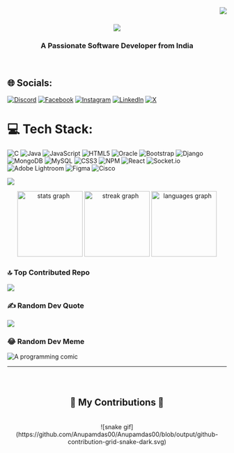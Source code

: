 <img align="right" src="https://visitor-badge.laobi.icu/badge?page_id=Anupamdas00.Anupamdas00" />
 
<h1 align="center">
<img src="https://readme-typing-svg.herokuapp.com/?font=Righteous&size=35&center=true&vCenter=true&width=500&height=70&duration=4000&lines=Hi+There!+👋;+I'm+Anupam+Das!;" />
</h1>
 
<h3 align="center">A Passionate Software Developer from India</h3>
 
<br/>
 
## 🌐 Socials:
[![Discord](https://img.shields.io/badge/Discord-%237289DA.svg?logo=discord&logoColor=white)](https://discord.gg/https://discord.gg/6meqyZaG) [![Facebook](https://img.shields.io/badge/Facebook-%231877F2.svg?logo=Facebook&logoColor=white)](https://facebook.com/Anupamdas00) [![Instagram](https://img.shields.io/badge/Instagram-%23E4405F.svg?logo=Instagram&logoColor=white)](https://instagram.com/Anupamdas00) [![LinkedIn](https://img.shields.io/badge/LinkedIn-%230077B5.svg?logo=linkedin&logoColor=white)](https://www.linkedin.com/in/iamsuvajit07/) [![X](https://img.shields.io/badge/X-black.svg?logo=X&logoColor=white)](https://x.com/SUVAJIT92583048)
 
# 💻 Tech Stack:
![C](https://img.shields.io/badge/c-%2300599C.svg?style=for-the-badge&logo=c&logoColor=white) ![Java](https://img.shields.io/badge/java-%23ED8B00.svg?style=for-the-badge&logo=openjdk&logoColor=white) ![JavaScript](https://img.shields.io/badge/javascript-%23323330.svg?style=for-the-badge&logo=javascript&logoColor=%23F7DF1E) ![HTML5](https://img.shields.io/badge/html5-%23E34F26.svg?style=for-the-badge&logo=html5&logoColor=white) ![Oracle](https://img.shields.io/badge/Oracle-F80000?style=for-the-badge&logo=oracle&logoColor=white) ![Bootstrap](https://img.shields.io/badge/bootstrap-%238511FA.svg?style=for-the-badge&logo=bootstrap&logoColor=white) ![Django](https://img.shields.io/badge/django-%23092E20.svg?style=for-the-badge&logo=django&logoColor=white) ![MongoDB](https://img.shields.io/badge/MongoDB-%234ea94b.svg?style=for-the-badge&logo=mongodb&logoColor=white) ![MySQL](https://img.shields.io/badge/mysql-%2300000f.svg?style=for-the-badge&logo=mysql&logoColor=white) ![CSS3](https://img.shields.io/badge/css3-%231572B6.svg?style=for-the-badge&logo=css3&logoColor=white) ![NPM](https://img.shields.io/badge/NPM-%23CB3837.svg?style=for-the-badge&logo=npm&logoColor=white) ![React](https://img.shields.io/badge/react-%2320232a.svg?style=for-the-badge&logo=react&logoColor=%2361DAFB) ![Socket.io](https://img.shields.io/badge/Socket.io-black?style=for-the-badge&logo=socket.io&badgeColor=010101) ![Adobe Lightroom](https://img.shields.io/badge/Adobe%20Lightroom-31A8FF.svg?style=for-the-badge&logo=Adobe%20Lightroom&logoColor=white) ![Figma](https://img.shields.io/badge/figma-%23F24E1E.svg?style=for-the-badge&logo=figma&logoColor=white) ![Cisco](https://img.shields.io/badge/cisco-%23049fd9.svg?style=for-the-badge&logo=cisco&logoColor=black)
 
[![](https://visitcount.itsvg.in/api?id=iamsuvajit07&icon=7&color=5)](https://visitcount.itsvg.in)
 
<div align="center">
<img src="https://github-readme-stats.vercel.app/api?username=Anupamdas00&hide_title=false&hide_rank=false&show_icons=true&include_all_commits=true&count_private=true&disable_animations=false&theme=dracula&locale=en&hide_border=false" height="150" alt="stats graph"  />
<img src="https://streak-stats.demolab.com?user=Anupamdas00&locale=en&mode=daily&theme=dracula&hide_border=false&border_radius=5" height="150" alt="streak graph"  />
<img src="https://github-readme-stats.vercel.app/api/top-langs?username=Anupamdas00&locale=en&hide_title=false&layout=compact&card_width=320&langs_count=5&theme=dracula&hide_border=false" height="150" alt="languages graph"  />
</div>
 
### 🔝 Top Contributed Repo
![](https://github-contributor-stats.vercel.app/api?username=Anupamdas00&limit=5&theme=dark&combine_all_yearly_contributions=true)
 
### ✍️ Random Dev Quote
![](https://quotes-github-readme.vercel.app/api?type=horizontal&theme=radical)
 
 
### 😂 Random Dev Meme
 
<!--https://web-production-4cea.up.railway.app/-->
 
<img src="https://random-xkcd-url.glitch.me/random-xkcd" alt="A programming comic" />
<!--<object data="https://raw.githubusercontent.com/albertodeago/albertodeago/43bb68029291dc29c4be4cda4b12e5e57994b75f/xkcd-wish.png" type="image/png">
<img src="https://random-xkcd-url.glitch.me/random-xkcd" alt="A programming comic" />
</object>-->
 
---
###
 
<br clear="both">
 
<div align="center">
<h2>🐍 My Contributions 🐍</h2>
<br>
![snake gif](https://github.com/Anupamdas00/Anupamdas00/blob/output/github-contribution-grid-snake-dark.svg)
<br/><br/><br/>
</div>
